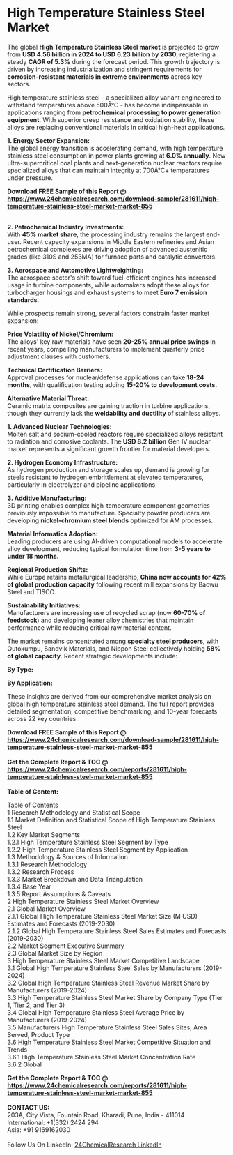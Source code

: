 <h1>High Temperature Stainless Steel Market</h1><p>The global <strong>High Temperature Stainless Steel market</strong> is projected to grow from <strong>USD 4.56 billion in 2024 to USD 6.23 billion by 2030</strong>, registering a steady <strong>CAGR of 5.3%</strong> during the forecast period. This growth trajectory is driven by increasing industrialization and stringent requirements for <strong>corrosion-resistant materials in extreme environments</strong> across key sectors.</p><p>High temperature stainless steel - a specialized alloy variant engineered to withstand temperatures above 500Â°C - has become indispensable in applications ranging from <strong>petrochemical processing to power generation equipment</strong>. With superior creep resistance and oxidation stability, these alloys are replacing conventional materials in critical high-heat applications.</p><p><strong>1. Energy Sector Expansion:<br></strong>The global energy transition is accelerating demand, with high temperature stainless steel consumption in power plants growing at <strong>6.0% annually</strong>. New ultra-supercritical coal plants and next-generation nuclear reactors require specialized alloys that can maintain integrity at 700Â°C+ temperatures under pressure.</p><div><b>Download FREE Sample of this Report @ 
            <a href="https://www.24chemicalresearch.com/download-sample/281611/high-temperature-stainless-steel-market-market-855">
            https://www.24chemicalresearch.com/download-sample/281611/high-temperature-stainless-steel-market-market-855</a></b></div><br><p><strong>2. Petrochemical Industry Investments:<br></strong>With <strong>45% market share</strong>, the processing industry remains the largest end-user. Recent capacity expansions in Middle Eastern refineries and Asian petrochemical complexes are driving adoption of advanced austenitic grades (like 310S and 253MA) for furnace parts and catalytic converters.</p><p><strong>3. Aerospace and Automotive Lightweighting:<br></strong>The aerospace sector's shift toward fuel-efficient engines has increased usage in turbine components, while automakers adopt these alloys for turbocharger housings and exhaust systems to meet <strong>Euro 7 emission standards</strong>.</p><p>While prospects remain strong, several factors constrain faster market expansion:</p><p><strong>Price Volatility of Nickel/Chromium:</strong><br>The alloys' key raw materials have seen <strong>20-25% annual price swings</strong> in recent years, compelling manufacturers to implement quarterly price adjustment clauses with customers.</p><p><strong>Technical Certification Barriers:</strong><br>Approval processes for nuclear/defense applications can take <strong>18-24 months</strong>, with qualification testing adding <strong>15-20% to development costs.</strong></p><p><strong>Alternative Material Threat:</strong><br>Ceramic matrix composites are gaining traction in turbine applications, though they currently lack the <strong>weldability and ductility</strong> of stainless alloys.</p><p><strong>1. Advanced Nuclear Technologies:<br></strong>Molten salt and sodium-cooled reactors require specialized alloys resistant to radiation and corrosive coolants. The <strong>USD 8.2 billion</strong> Gen IV nuclear market represents a significant growth frontier for material developers.</p><p><strong>2. Hydrogen Economy Infrastructure:<br></strong>As hydrogen production and storage scales up, demand is growing for steels resistant to hydrogen embrittlement at elevated temperatures, particularly in electrolyzer and pipeline applications.</p><p><strong>3. Additive Manufacturing:<br></strong>3D printing enables complex high-temperature component geometries previously impossible to manufacture. Specialty powder producers are developing <strong>nickel-chromium steel blends</strong> optimized for AM processes.</p><p><strong>Material Informatics Adoption:<br></strong>Leading producers are using AI-driven computational models to accelerate alloy development, reducing typical formulation time from <strong>3-5 years to under 18 months.</strong></p><p><strong>Regional Production Shifts:<br></strong>While Europe retains metallurgical leadership, <strong>China now accounts for 42% of global production capacity</strong> following recent mill expansions by Baowu Steel and TISCO.</p><p><strong>Sustainability Initiatives:<br></strong>Manufacturers are increasing use of recycled scrap (now <strong>60-70% of feedstock</strong>) and developing leaner alloy chemistries that maintain performance while reducing critical raw material content.</p><p>The market remains concentrated among <strong>specialty steel producers</strong>, with Outokumpu, Sandvik Materials, and Nippon Steel collectively holding <strong>58% of global capacity</strong>. Recent strategic developments include:</p><p><strong>By Type:</strong></p><p><strong>By Application:</strong></p><p>These insights are derived from our comprehensive market analysis on global high temperature stainless steel demand. The full report provides detailed segmentation, competitive benchmarking, and 10-year forecasts across 22 key countries.</p><div><b>Download FREE Sample of this Report @ 
            <a href="https://www.24chemicalresearch.com/download-sample/281611/high-temperature-stainless-steel-market-market-855">
            https://www.24chemicalresearch.com/download-sample/281611/high-temperature-stainless-steel-market-market-855</a></b></div><br><div><b>Get the Complete Report & TOC @ 
            <a href="https://www.24chemicalresearch.com/reports/281611/high-temperature-stainless-steel-market-market-855">
            https://www.24chemicalresearch.com/reports/281611/high-temperature-stainless-steel-market-market-855</a></b></div><br>
            <b>Table of Content:</b><p>Table of Contents<br />
 1 Research Methodology and Statistical Scope<br />
 1.1 Market Definition and Statistical Scope of High Temperature Stainless Steel<br />
 1.2 Key Market Segments<br />
 1.2.1 High Temperature Stainless Steel Segment by Type<br />
 1.2.2 High Temperature Stainless Steel Segment by Application<br />
 1.3 Methodology & Sources of Information<br />
 1.3.1 Research Methodology<br />
 1.3.2 Research Process<br />
 1.3.3 Market Breakdown and Data Triangulation<br />
 1.3.4 Base Year<br />
 1.3.5 Report Assumptions & Caveats<br />
 2 High Temperature Stainless Steel Market Overview<br />
 2.1 Global Market Overview<br />
 2.1.1 Global High Temperature Stainless Steel Market Size (M USD) Estimates and Forecasts (2019-2030)<br />
 2.1.2 Global High Temperature Stainless Steel Sales Estimates and Forecasts (2019-2030)<br />
 2.2 Market Segment Executive Summary<br />
 2.3 Global Market Size by Region<br />
 3 High Temperature Stainless Steel Market Competitive Landscape<br />
 3.1 Global High Temperature Stainless Steel Sales by Manufacturers (2019-2024)<br />
 3.2 Global High Temperature Stainless Steel Revenue Market Share by Manufacturers (2019-2024)<br />
 3.3 High Temperature Stainless Steel Market Share by Company Type (Tier 1, Tier 2, and Tier 3)<br />
 3.4 Global High Temperature Stainless Steel Average Price by Manufacturers (2019-2024)<br />
 3.5 Manufacturers High Temperature Stainless Steel Sales Sites, Area Served, Product Type<br />
 3.6 High Temperature Stainless Steel Market Competitive Situation and Trends<br />
 3.6.1 High Temperature Stainless Steel Market Concentration Rate<br />
 3.6.2 Global </p><div><b>Get the Complete Report & TOC @ 
            <a href="https://www.24chemicalresearch.com/reports/281611/high-temperature-stainless-steel-market-market-855">
            https://www.24chemicalresearch.com/reports/281611/high-temperature-stainless-steel-market-market-855</a></b></div><br><b>CONTACT US:</b><br>
            203A, City Vista, Fountain Road, Kharadi, Pune, India - 411014<br>
            International: +1(332) 2424 294<br>
            Asia: +91 9169162030 <br><br>
            Follow Us On LinkedIn: <a href="https://www.linkedin.com/company/24chemicalresearch/">24ChemicalResearch LinkedIn</a>